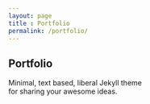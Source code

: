 ```yaml
---
layout: page
title : Portfolio
permalink: /portfolio/
---
```

<h2>Portfolio</h2>
<p>Minimal, text based, liberal Jekyll theme<br>for sharing your awesome ideas.</p>
<br>